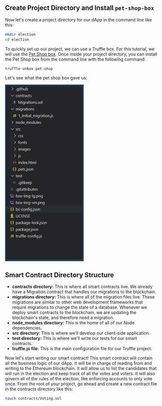
## Create Project Directory and Install `pet-shop-box`
Now let's create a project directory for our dApp in the command line like this:
```bash
mkdir election
cd election
```

To quickly set up our project, we can use a Truffle box. For this tutorial, we will use the [Pet Shop box](http://truffleframework.com/boxes/pet-shop). Once inside your project directory, you can install the Pet Shop box from the command line with the following command:
```bash
truffle unbox pet-shop
```
Let's see what the pet shop box gave us:

![image](https://github.com/shakeelzafar3/images/blob/main/sidebar.JPG)

## Smart Contract Directory Structure

- **contracts directory:** This is where all smart contracts live. We already have a Migration contract that handles our migrations to the blockchain.
- **migrations directory:** This is where all of the migration files live. These migrations are similar to other web development frameworks that require migrations to change the state of a database. Whenever we deploy smart contracts to the blockchain, we are updating the blockchain's state, and therefore need a migration.
- **node_modules directory:** This is the home of all of our Node dependencies.
- **src directory:** This is where we'll develop our client-side application.
- **test directory:** This is where we'll write our tests for our smart contracts.
- **truffle.js file:** This is the main configuration file for our Truffle project.

Now let's start writing our smart contract! This smart contract will contain all the business logic of our dApp. It will be in charge of reading from and writing to the Ethereum blockchain. It will allow us to list the candidates that will run in the election and keep track of all the votes and voters. It will also govern all of the rules of the election, like enforcing accounts to only vote once. From the root of your project, go ahead and create a new contract file in the contracts directory like this:

```bash
touch contracts/Voting.sol
```
